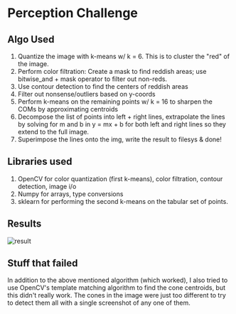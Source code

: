 # Perception Challenge 


## Algo Used 

1. Quantize the image with k-means w/ k = 6. This is to cluster the "red" of the image.
2. Perform color filtration: Create a mask to find reddish areas; use bitwise_and + mask operator to filter out non-reds.
3. Use contour detection to find the centers of reddish areas 
4. Filter out nonsense/outliers based on y-coords
5. Perform k-means on the remaining points w/ k = 16 to sharpen the COMs by approximating centroids
6. Decompose the list of points into left + right lines, extrapolate the lines by solving for m and b in y = mx + b for both left and right lines so they extend to the full image.
7. Superimpose the lines onto the img, write the result to filesys & done!

## Libraries used 

1. OpenCV for color quantization (first k-means), color filtration, contour detection, image i/o
2. Numpy for arrays, type conversions
3. sklearn for performing the second k-means on the tabular set of points.

## Results

![result](answer.png)

## Stuff that failed 

In addition to the above mentioned algorithm (which worked), I also tried to use OpenCV's template matching algorithm to find the cone centroids, but this didn't really work. The cones in the image were just too different to try to detect them all with a single screenshot of any one of them.